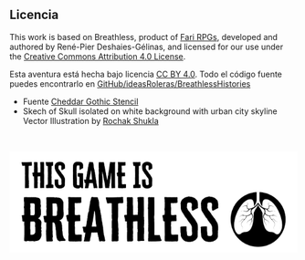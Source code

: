 ## Licencia

This work is based on Breathless, product of [Fari RPGs](https://farirpgs.com), developed and authored by René-Pier Deshaies-Gélinas, and licensed for our use under the [Creative Commons Attribution 4.0 License](https://creativecommons.org/licenses/by/4.0/).

Esta aventura está hecha bajo licencia [CC BY 4.0](https://creativecommons.org/licenses/by/4.0/legalcode.es). Todo el código fuente puedes encontrarlo en [GitHub/ideasRoleras/BreathlessHistories](https://github.com/gwannon/ideasRoleras/tree/main/BreathlessHistories)

* Fuente [Cheddar Gothic Stencil](https://es.fontriver.com/font/cheddar_gothic_stencil/)
* Skech of Skull isolated on white background with urban city skyline Vector Illustration by [Rochak Shukla](https://www.freepik.com/free-vector/skech-skull-isolated-white-background-with-urban-city-skyline-vector-illustration_31348226.htm)

&nbsp;

[![This game is Breathless](./images/breathless.png "This game is Breathless")](https://farirpgs.com/breathless/creator-kit "This game is Breathless")